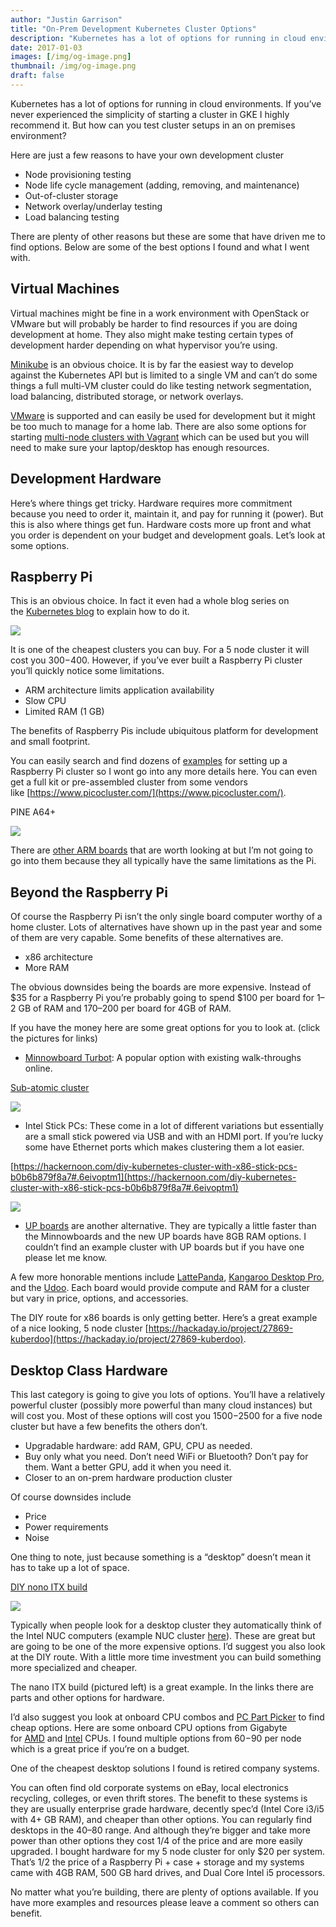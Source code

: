 ```yaml
---
author: "Justin Garrison"
title: "On-Prem Development Kubernetes Cluster Options"
description: "Kubernetes has a lot of options for running in cloud environments."
date: 2017-01-03
images: [/img/og-image.png]
thumbnail: /img/og-image.png
draft: false
---
```


Kubernetes has a lot of options for running in cloud environments. If you’ve never experienced the simplicity of starting a cluster in GKE I highly recommend it. But how can you test cluster setups in an on premises environment?

Here are just a few reasons to have your own development cluster

- Node provisioning testing
- Node life cycle management (adding, removing, and maintenance)
- Out-of-cluster storage
- Network overlay/underlay testing
- Load balancing testing

There are plenty of other reasons but these are some that have driven me to find options. Below are some of the best options I found and what I went with.

## Virtual Machines

Virtual machines might be fine in a work environment with OpenStack or VMware but will probably be harder to find resources if you are doing development at home. They also might make testing certain types of development harder depending on what hypervisor you’re using.

[Minikube](https://github.com/kubernetes/minikube) is an obvious choice. It is by far the easiest way to develop against the Kubernetes API but is limited to a single VM and can’t do some things a full multi-VM cluster could do like testing network segmentation, load balancing, distributed storage, or network overlays.

[VMware](http://kubernetes.io/docs/getting-started-guides/vsphere/) is supported and can easily be used for development but it might be too much to manage for a home lab. There are also some options for starting [multi-node clusters with Vagrant](https://medium.com/@zwischenzugs/learn-kubernetes-the-hard-way-the-easy-and-cheap-way-6f82b665ccd9#.t97ddpnyl) which can be used but you will need to make sure your laptop/desktop has enough resources.

## Development Hardware

Here’s where things get tricky. Hardware requires more commitment because you need to order it, maintain it, and pay for running it (power). But this is also where things get fun. Hardware costs more up front and what you order is dependent on your budget and development goals. Let’s look at some options.

## Raspberry Pi

This is an obvious choice. In fact it even had a whole blog series on the [Kubernetes blog](http://blog.kubernetes.io/2015/11/creating-a-Raspberry-Pi-cluster-running-Kubernetes-the-shopping-list-Part-1.html) to explain how to do it.

![](/img/kubernetes-on-premise-1.webp)

It is one of the cheapest clusters you can buy. For a 5 node cluster it will cost you $300-$400. However, if you’ve ever built a Raspberry Pi cluster you’ll quickly notice some limitations.

- ARM architecture limits application availability
- Slow CPU
- Limited RAM (1 GB)

The benefits of Raspberry Pis include ubiquitous platform for development and small footprint.

You can easily search and find dozens of [examples](https://medium.com/google-cloud/everything-you-need-to-know-about-the-kubernetes-raspberry-pi-cluster-2a2413bfa0fa#.sx59jz3g0) for setting up a Raspberry Pi cluster so I wont go into any more details here. You can even get a full kit or pre-assembled cluster from some vendors like [https://www.picocluster.com/](https://www.picocluster.com/).

PINE A64+

![](/img/kubernetes-on-premise-2.webp)

There are [other ARM boards](http://hackerboards.com/ringing-in-2017-with-90-hacker-friendly-single-board-computers/) that are worth looking at but I’m not going to go into them because they all typically have the same limitations as the Pi.

## Beyond the Raspberry Pi

Of course the Raspberry Pi isn’t the only single board computer worthy of a home cluster. Lots of alternatives have shown up in the past year and some of them are very capable. Some benefits of these alternatives are.

- x86 architecture
- More RAM

The obvious downsides being the boards are more expensive. Instead of $35 for a Raspberry Pi you’re probably going to spend $100 per board for 1–2 GB of RAM and $170–$200 per board for 4GB of RAM.

If you have the money here are some great options for you to look at. (click the pictures for links)

- [Minnowboard Turbot](http://wiki.minnowboard.org/MinnowBoard_Turbot): A popular option with existing walk-throughs online.

[Sub-atomic cluster](http://www.projectatomic.io/blog/2016/06/micro-cluster-part-1/)

![](/img/kubernetes-on-premise-3.webp)

- Intel Stick PCs: These come in a lot of different variations but essentially are a small stick powered via USB and with an HDMI port. If you’re lucky some have Ethernet ports which makes clustering them a lot easier.

[https://hackernoon.com/diy-kubernetes-cluster-with-x86-stick-pcs-b0b6b879f8a7#.6eivoptm1](https://hackernoon.com/diy-kubernetes-cluster-with-x86-stick-pcs-b0b6b879f8a7#.6eivoptm1)

![](/img/kubernetes-on-premise-4.webp)

- [UP boards](http://up-shop.org/) are another alternative. They are typically a little faster than the Minnowboards and the new UP boards have 8GB RAM options. I couldn’t find an example cluster with UP boards but if you have one please let me know.

A few more honorable mentions include [LattePanda](http://www.lattepanda.com/), [Kangaroo Desktop Pro](http://www.kangaroo.cc/kangaroo-mobile-desktop-pro/), and the [Udoo](http://www.udoo.org/). Each board would provide compute and RAM for a cluster but vary in price, options, and accessories.

The DIY route for x86 boards is only getting better. Here’s a great example of a nice looking, 5 node cluster [https://hackaday.io/project/27869-kuberdoo](https://hackaday.io/project/27869-kuberdoo).

## Desktop Class Hardware

This last category is going to give you lots of options. You’ll have a relatively powerful cluster (possibly more powerful than many cloud instances) but will cost you. Most of these options will cost you $1500-$2500 for a five node cluster but have a few benefits the others don’t.

- Upgradable hardware: add RAM, GPU, CPU as needed.
- Buy only what you need. Don’t need WiFi or Bluetooth? Don’t pay for them. Want a better GPU, add it when you need it.
- Closer to an on-prem hardware production cluster

Of course downsides include

- Price
- Power requirements
- Noise

One thing to note, just because something is a “desktop” doesn’t mean it has to take up a lot of space.

[DIY nono ITX build](https://www.reddit.com/r/homelab/comments/5j77r1/my_home_development_cluster_build_a_5_node_nano/)

![](/img/kubernetes-on-premise-5.webp)

Typically when people look for a desktop cluster they automatically think of the Intel NUC computers (example NUC cluster [here](https://github.com/aledbf/kubernetes-cluster-intel-nuc)). These are great but are going to be one of the more expensive options. I’d suggest you also look at the DIY route. With a little more time investment you can build something more specialized and cheaper.

The nano ITX build (pictured left) is a great example. In the links there are parts and other options for hardware.

I’d also suggest you look at onboard CPU combos and [PC Part Picker](http://pcpartpicker.com/list/6qPsnn) to find cheap options. Here are some onboard CPU options from Gigabyte for [AMD](http://www.gigabyte.com/products/list.aspx?s=42&jid=0&p=2&v=36) and [Intel](http://www.gigabyte.com/products/list.aspx?s=42&jid=7&p=2&v=30) CPUs. I found multiple options from $60-$90 per node which is a great price if you’re on a budget.

One of the cheapest desktop solutions I found is retired company systems.

You can often find old corporate systems on eBay, local electronics recycling, colleges, or even thrift stores. The benefit to these systems is they are usually enterprise grade hardware, decently spec’d (Intel Core i3/i5 with 4+ GB RAM), and cheaper than other options. You can regularly find desktops in the $40–$80 range. And although they’re bigger and take more power than other options they cost 1/4 of the price and are more easily upgraded. I bought hardware for my 5 node cluster for only $20 per system. That’s 1/2 the price of a Raspberry Pi + case + storage and my systems came with 4GB RAM, 500 GB hard drives, and Dual Core Intel i5 processors.

No matter what you’re building, there are plenty of options available. If you have more examples and resources please leave a comment so others can benefit.
